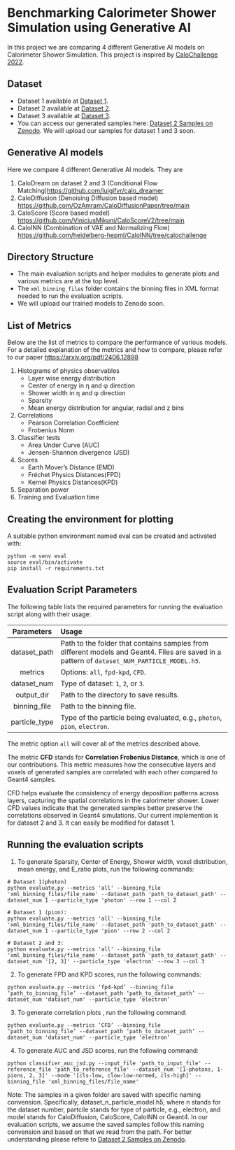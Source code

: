 # Benchmarking Calorimeter Shower Simulation using Generative AI

In this project we are comparing 4 different Generative AI models on Calorimeter Shower Simulation. This project is inspired by [CaloChallenge 2022](https://calochallenge.github.io/homepage/).

## Dataset

- Dataset 1 available at [Dataset 1](https://zenodo.org/records/8099322).
- Dataset 2 available at [Dataset 2](https://zenodo.org/records/6366271).
- Dataset 3 available at [Dataset 3](https://zenodo.org/records/6366324).
- You can access our generated samples here: [Dataset 2 Samples on Zenodo](https://zenodo.org/records/14883798).
We will upload our samples for dataset 1 and 3 soon. 

## Generative AI models

Here we compare 4 different Generative AI models.
They are 
1. CaloDream on dataset 2 and 3 (Conditional Flow Matching)https://github.com/luigifvr/calo_dreamer
2. CaloDiffusion (Denoising Diffusion based model) https://github.com/OzAmram/CaloDiffusionPaper/tree/main
3. CaloScore (Score based model) https://github.com/ViniciusMikuni/CaloScoreV2/tree/main
4. CaloINN (Combination of VAE and Normalizing Flow) https://github.com/heidelberg-hepml/CaloINN/tree/calochallenge

## Directory Structure

- The main evaluation scripts and helper modules to generate plots and various metrics are at the top level.
- The `xml_binning_files` folder contains the binning files in XML format needed to run the evaluation scripts.
- We will upload our trained models to Zenodo soon.
  
## List of Metrics
Below are the list of metrics to compare the performance of various models. For a detailed explanation of the metrics and how to compare, please 
refer to our paper https://arxiv.org/pdf/2406.12898

1. Histograms of physics observables
   - Layer wise energy distribution
   - Center of energy in η and φ direction
   - Shower width in η and φ direction
   - Sparsity
   - Mean energy distribution for angular, radial and z bins
3. Correlations
   - Pearson Correlation Coefficient
   - Frobenius Norm
5. Classifier tests
   - Area Under Curve (AUC)
   - Jensen-Shannon divergence (JSD)
7. Scores
   - Earth Mover’s Distance (EMD)
   - Fréchet Physics Distances(FPD)
   - Kernel Physics Distances(KPD)
9. Separation power
10. Training and Evaluation time
    
## Creating the environment for plotting
A suitable python environment named eval can be created and activated with:
```
python -m venv eval
source eval/bin/activate
pip install -r requirements.txt
```
## Evaluation Script Parameters
The following table lists the required parameters for running the evaluation script along with their usage:

| Parameters    | Usage |
|:------------:|:------|
| dataset_path | Path to the folder that contains samples from different models and Geant4. Files are saved in a pattern of `dataset_NUM_PARTICLE_MODEL.h5`. |
| metrics      | Options: `all`, `fpd-kpd`, `CFD`. |
| dataset_num  | Type of dataset: `1`, `2`, or `3`. |
| output_dir   | Path to the directory to save results. |
| binning_file | Path to the binning file. |
| particle_type | Type of the particle being evaluated, e.g., `photon`, `pion`, `electron`. |

The metric option `all` will cover all of the metrics described above.

The metric **CFD** stands for **Correlation Frobenius Distance**, which is one of our contributions. This metric measures how the consecutive layers and voxels of generated samples are correlated with each other compared to Geant4 samples.

CFD helps evaluate the consistency of energy deposition patterns across layers, capturing the spatial correlations in the calorimeter shower. Lower CFD values indicate that the generated samples better preserve the correlations observed in Geant4 simulations. Our current implemention is for dataset 2 and 3. It can easily be modified for dataset 1.

## Running the evaluation scripts

1. To generate Sparsity, Center of Energy, Shower width, voxel distribution, mean energy, and E_ratio plots, run the following commands:

```
# Dataset 1(photon)
python evaluate.py --metrics 'all' --binning_file 'xml_binning_files/file_name' --dataset_path 'path_to_dataset_path' --dataset_num 1 --particle_type 'photon' --row 1 --col 2

# Dataset 1 (pion):
python evaluate.py --metrics 'all' --binning_file 'xml_binning_files/file_name' --dataset_path 'path_to_dataset_path' --dataset_num 1 --particle_type 'pion' --row 2 --col 2

# Dataset 2 and 3:
python evaluate.py --metrics 'all' --binning_file 'xml_binning_files/file_name' --dataset_path 'path_to_dataset_path' --dataset_num '[2, 3]' --particle_type 'electron' --row 3 --col 3
```
2. To generate FPD and KPD scores, run the following commands:
```
python evaluate.py --metrics ‘fpd-kpd’ --binning_file ‘path_to_binning_file’ --dataset_path ‘path_to_dataset_path’ --dataset_num 'dataset_num' --particle_type ‘electron’ 
```

3. To generate correlation plots , run the following command:
```
python evaluate.py --metrics ‘CFD’ --binning_file ‘path_to_binning_file’ --dataset_path ‘path_to_dataset_path’ --dataset_num 'dataset_num' --particle_type ‘electron’ 
```

4. To generate AUC and JSD scores, run the following command:
```
python classifier_auc_jsd.py --input_file 'path_to_input_file' --reference_file 'path_to_reference_file' --dataset_num '[1-photons, 1-pions, 2, 3]' --mode '[cls-low, clow-low-normed, cls-high]' --binning_file 'xml_binning_files/file_name'
```

Note: The samples in a given folder are saved with specific naming convension. Specifically, dataset_n_particle_model.h5, where n stands for the dataset number, partcile stands for type of particle, e.g., electron, and model stands for CaloDiffusion, CaloScore, CaloINN or Geant4. In our evaluation scripts, we assume the saved samples follow this naming convension and based on that we read from the path. For better understanding please refere to [Dataset 2 Samples on Zenodo](https://zenodo.org/records/14883798). 
